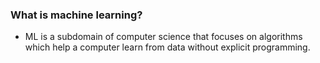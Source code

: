 ### What is machine learning?
- ML is a subdomain of computer science that focuses on algorithms which help a computer learn from data without explicit programming.

